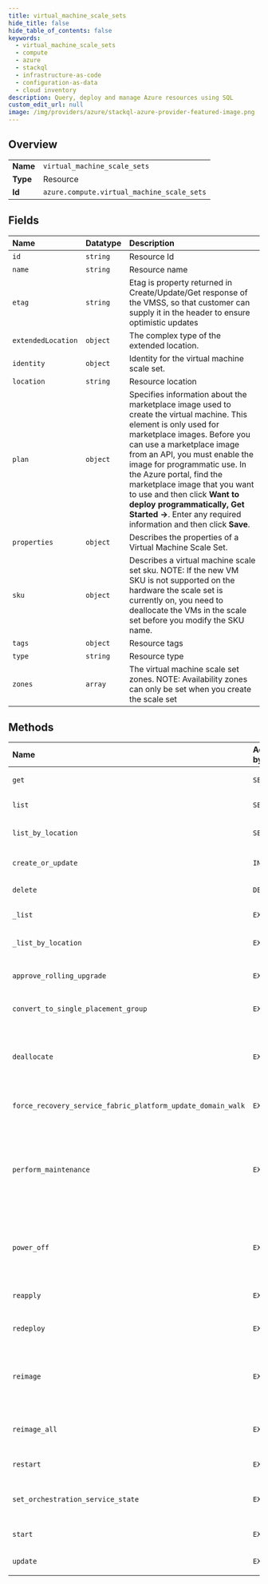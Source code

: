 ```yaml
---
title: virtual_machine_scale_sets
hide_title: false
hide_table_of_contents: false
keywords:
  - virtual_machine_scale_sets
  - compute
  - azure    
  - stackql
  - infrastructure-as-code
  - configuration-as-data
  - cloud inventory
description: Query, deploy and manage Azure resources using SQL
custom_edit_url: null
image: /img/providers/azure/stackql-azure-provider-featured-image.png
---
```

  
    

## Overview
<table><tbody>
<tr><td><b>Name</b></td><td><code>virtual_machine_scale_sets</code></td></tr>
<tr><td><b>Type</b></td><td>Resource</td></tr>
<tr><td><b>Id</b></td><td><code>azure.compute.virtual_machine_scale_sets</code></td></tr>
</tbody></table>

## Fields
| Name | Datatype | Description |
|:-----|:---------|:------------|
| `id` | `string` | Resource Id |
| `name` | `string` | Resource name |
| `etag` | `string` | Etag is property returned in Create/Update/Get response of the VMSS, so that customer can supply it in the header to ensure optimistic updates |
| `extendedLocation` | `object` | The complex type of the extended location. |
| `identity` | `object` | Identity for the virtual machine scale set. |
| `location` | `string` | Resource location |
| `plan` | `object` | Specifies information about the marketplace image used to create the virtual machine. This element is only used for marketplace images. Before you can use a marketplace image from an API, you must enable the image for programmatic use.  In the Azure portal, find the marketplace image that you want to use and then click **Want to deploy programmatically, Get Started -&gt;**. Enter any required information and then click **Save**. |
| `properties` | `object` | Describes the properties of a Virtual Machine Scale Set. |
| `sku` | `object` | Describes a virtual machine scale set sku. NOTE: If the new VM SKU is not supported on the hardware the scale set is currently on, you need to deallocate the VMs in the scale set before you modify the SKU name. |
| `tags` | `object` | Resource tags |
| `type` | `string` | Resource type |
| `zones` | `array` | The virtual machine scale set zones. NOTE: Availability zones can only be set when you create the scale set |
## Methods
| Name | Accessible by | Required Params | Description |
|:-----|:--------------|:----------------|:------------|
| `get` | `SELECT` | `resourceGroupName, subscriptionId, vmScaleSetName` | Display information about a virtual machine scale set. |
| `list` | `SELECT` | `resourceGroupName, subscriptionId` | Gets a list of all VM scale sets under a resource group. |
| `list_by_location` | `SELECT` | `location, subscriptionId` | Gets all the VM scale sets under the specified subscription for the specified location. |
| `create_or_update` | `INSERT` | `resourceGroupName, subscriptionId, vmScaleSetName` | Create or update a VM scale set. |
| `delete` | `DELETE` | `resourceGroupName, subscriptionId, vmScaleSetName` | Deletes a VM scale set. |
| `_list` | `EXEC` | `resourceGroupName, subscriptionId` | Gets a list of all VM scale sets under a resource group. |
| `_list_by_location` | `EXEC` | `location, subscriptionId` | Gets all the VM scale sets under the specified subscription for the specified location. |
| `approve_rolling_upgrade` | `EXEC` | `resourceGroupName, subscriptionId, vmScaleSetName` | Approve upgrade on deferred rolling upgrades for OS disks in the virtual machines in a VM scale set. |
| `convert_to_single_placement_group` | `EXEC` | `resourceGroupName, subscriptionId, vmScaleSetName` | Converts SinglePlacementGroup property to false for a existing virtual machine scale set. |
| `deallocate` | `EXEC` | `resourceGroupName, subscriptionId, vmScaleSetName` | Deallocates specific virtual machines in a VM scale set. Shuts down the virtual machines and releases the compute resources. You are not billed for the compute resources that this virtual machine scale set deallocates. |
| `force_recovery_service_fabric_platform_update_domain_walk` | `EXEC` | `platformUpdateDomain, resourceGroupName, subscriptionId, vmScaleSetName` | Manual platform update domain walk to update virtual machines in a service fabric virtual machine scale set. |
| `perform_maintenance` | `EXEC` | `resourceGroupName, subscriptionId, vmScaleSetName` | Perform maintenance on one or more virtual machines in a VM scale set. Operation on instances which are not eligible for perform maintenance will be failed. Please refer to best practices for more details: https://docs.microsoft.com/azure/virtual-machine-scale-sets/virtual-machine-scale-sets-maintenance-notifications |
| `power_off` | `EXEC` | `resourceGroupName, subscriptionId, vmScaleSetName` | Power off (stop) one or more virtual machines in a VM scale set. Note that resources are still attached and you are getting charged for the resources. Instead, use deallocate to release resources and avoid charges. |
| `reapply` | `EXEC` | `resourceGroupName, subscriptionId, vmScaleSetName` | Reapplies the Virtual Machine Scale Set Virtual Machine Profile to the Virtual Machine Instances |
| `redeploy` | `EXEC` | `resourceGroupName, subscriptionId, vmScaleSetName` | Shuts down all the virtual machines in the virtual machine scale set, moves them to a new node, and powers them back on. |
| `reimage` | `EXEC` | `resourceGroupName, subscriptionId, vmScaleSetName` | Reimages (upgrade the operating system) one or more virtual machines in a VM scale set which don't have a ephemeral OS disk, for virtual machines who have a ephemeral OS disk the virtual machine is reset to initial state. |
| `reimage_all` | `EXEC` | `resourceGroupName, subscriptionId, vmScaleSetName` | Reimages all the disks ( including data disks ) in the virtual machines in a VM scale set. This operation is only supported for managed disks. |
| `restart` | `EXEC` | `resourceGroupName, subscriptionId, vmScaleSetName` | Restarts one or more virtual machines in a VM scale set. |
| `set_orchestration_service_state` | `EXEC` | `resourceGroupName, subscriptionId, vmScaleSetName, data__action, data__serviceName` | Changes ServiceState property for a given service |
| `start` | `EXEC` | `resourceGroupName, subscriptionId, vmScaleSetName` | Starts one or more virtual machines in a VM scale set. |
| `update` | `EXEC` | `resourceGroupName, subscriptionId, vmScaleSetName` | Update a VM scale set. |
